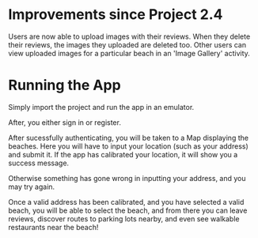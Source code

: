 # Improvements since Project 2.4

Users are now able to upload images with their reviews. When they delete their reviews, the images they uploaded are deleted too. Other users can view uploaded images for a particular beach in an 'Image Gallery' activity.

# Running the App

Simply import the project and run the app in an emulator.

After, you either sign in or register.

After sucessfully authenticating, you will be taken to a Map displaying the beaches. Here you will have to input your location (such as your address) and submit it. If the app has calibrated your location, it will show you a success message.


Otherwise something has gone wrong in inputting your address, and you may try again.

Once a valid address has been calibrated, and you have selected a valid beach, you will be able to select the beach, and from there you can leave reviews, discover routes to parking lots nearby, and even see walkable restaurants near the beach!
